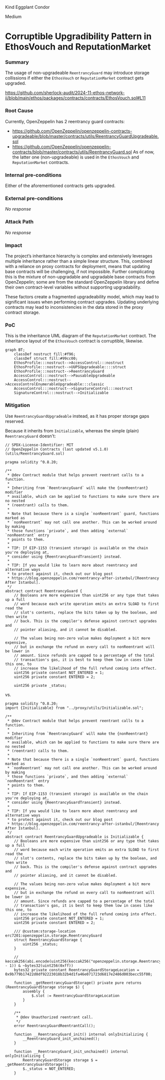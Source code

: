 Kind Eggplant Condor

Medium

# Corruptible Upgradibility Pattern in EthosVouch and ReputationMarket

### Summary

The usage of non-upgradeable `ReentrancyGuard` may introduce storage collissions if either the `EthosVouch` or `ReputationMarket` contract gets upgraded.


https://github.com/sherlock-audit/2024-11-ethos-network-ii/blob/main/ethos/packages/contracts/contracts/EthosVouch.sol#L11

### Root Cause

Currently, OpenZeppelin has 2 reentrancy guard contracts:
- https://github.com/OpenZeppelin/openzeppelin-contracts-upgradeable/blob/master/contracts/utils/ReentrancyGuardUpgradeable.sol
- https://github.com/OpenZeppelin/openzeppelin-contracts/blob/master/contracts/utils/ReentrancyGuard.sol
As of now, the latter one (non-upgradeable) is used in the `EthosVouch` and `ReputationMarket` contracts.

### Internal pre-conditions

Either of the aforementioned contracts gets upgraded.

### External pre-conditions

_No response_

### Attack Path

_No response_

### Impact

The project’s inheritance hierarchy is complex and extensively leverages multiple inheritance rather than a simple linear structure. This, combined with a reliance on proxy contracts for deployment, means that updating base contracts will be challenging, if not impossible. Further complicating this is the mixture of non-upgradable and upgradable base contracts from OpenZeppelin; some are from the standard OpenZeppelin library and define their own contract-level variables without supporting upgradability.

These factors create a fragmented upgradeability model, which may lead to significant issues when performing contract upgrades. Updating underlying contracts may lead to inconsistencies in the data stored in the proxy contract storage.

### PoC

This is the inheritance UML diagram of the `ReputationMarket` contract. The inheritance layout of the `EthosVouch` contract is corruptible, likewise.

```mermaid
graph BT;
    classDef nostruct fill:#f96;
    classDef struct fill:#99cc00;
    EthosProfile:::nostruct-->AccessControl:::nostruct
    EthosProfile:::nostruct-->UUPSUpgradeable::::struct
    EthosProfile:::nostruct-->ReentrancyGuard
    AccessControl:::nostruct-->PausableUpgradeable
    AccessControl:::nostruct-->AccessControlEnumerableUpgradeable:::classic
    AccessControl:::nostruct-->SignatureControl:::nostruct
    SignatureControl:::nostruct-->Initializable
```

### Mitigation

Use `ReentrancyGuardUpgradeable` instead, as it has proper storage gaps reserved.

Because it inherits from `Initializable`, whereas the simple (plain) `ReentrancyGuard` doesn't:
```solidity
// SPDX-License-Identifier: MIT
// OpenZeppelin Contracts (last updated v5.1.0) (utils/ReentrancyGuard.sol)

pragma solidity ^0.8.20;

/**
 * @dev Contract module that helps prevent reentrant calls to a function.
 *
 * Inheriting from `ReentrancyGuard` will make the {nonReentrant} modifier
 * available, which can be applied to functions to make sure there are no nested
 * (reentrant) calls to them.
 *
 * Note that because there is a single `nonReentrant` guard, functions marked as
 * `nonReentrant` may not call one another. This can be worked around by making
 * those functions `private`, and then adding `external` `nonReentrant` entry
 * points to them.
 *
 * TIP: If EIP-1153 (transient storage) is available on the chain you're deploying at,
 * consider using {ReentrancyGuardTransient} instead.
 *
 * TIP: If you would like to learn more about reentrancy and alternative ways
 * to protect against it, check out our blog post
 * https://blog.openzeppelin.com/reentrancy-after-istanbul/[Reentrancy After Istanbul].
 */
abstract contract ReentrancyGuard {
    // Booleans are more expensive than uint256 or any type that takes up a full
    // word because each write operation emits an extra SLOAD to first read the
    // slot's contents, replace the bits taken up by the boolean, and then write
    // back. This is the compiler's defense against contract upgrades and
    // pointer aliasing, and it cannot be disabled.

    // The values being non-zero value makes deployment a bit more expensive,
    // but in exchange the refund on every call to nonReentrant will be lower in
    // amount. Since refunds are capped to a percentage of the total
    // transaction's gas, it is best to keep them low in cases like this one, to
    // increase the likelihood of the full refund coming into effect.
    uint256 private constant NOT_ENTERED = 1;
    uint256 private constant ENTERED = 2;

    uint256 private _status;
```

vs.

```solidity
pragma solidity ^0.8.20;
import {Initializable} from "../proxy/utils/Initializable.sol";

/**
 * @dev Contract module that helps prevent reentrant calls to a function.
 *
 * Inheriting from `ReentrancyGuard` will make the {nonReentrant} modifier
 * available, which can be applied to functions to make sure there are no nested
 * (reentrant) calls to them.
 *
 * Note that because there is a single `nonReentrant` guard, functions marked as
 * `nonReentrant` may not call one another. This can be worked around by making
 * those functions `private`, and then adding `external` `nonReentrant` entry
 * points to them.
 *
 * TIP: If EIP-1153 (transient storage) is available on the chain you're deploying at,
 * consider using {ReentrancyGuardTransient} instead.
 *
 * TIP: If you would like to learn more about reentrancy and alternative ways
 * to protect against it, check out our blog post
 * https://blog.openzeppelin.com/reentrancy-after-istanbul/[Reentrancy After Istanbul].
 */
abstract contract ReentrancyGuardUpgradeable is Initializable {
    // Booleans are more expensive than uint256 or any type that takes up a full
    // word because each write operation emits an extra SLOAD to first read the
    // slot's contents, replace the bits taken up by the boolean, and then write
    // back. This is the compiler's defense against contract upgrades and
    // pointer aliasing, and it cannot be disabled.

    // The values being non-zero value makes deployment a bit more expensive,
    // but in exchange the refund on every call to nonReentrant will be lower in
    // amount. Since refunds are capped to a percentage of the total
    // transaction's gas, it is best to keep them low in cases like this one, to
    // increase the likelihood of the full refund coming into effect.
    uint256 private constant NOT_ENTERED = 1;
    uint256 private constant ENTERED = 2;

    /// @custom:storage-location erc7201:openzeppelin.storage.ReentrancyGuard
    struct ReentrancyGuardStorage {
        uint256 _status;
    }

    // keccak256(abi.encode(uint256(keccak256("openzeppelin.storage.ReentrancyGuard")) - 1)) & ~bytes32(uint256(0xff))
    bytes32 private constant ReentrancyGuardStorageLocation = 0x9b779b17422d0df92223018b32b4d1fa46e071723d6817e2486d003becc55f00;

    function _getReentrancyGuardStorage() private pure returns (ReentrancyGuardStorage storage $) {
        assembly {
            $.slot := ReentrancyGuardStorageLocation
        }
    }

    /**
     * @dev Unauthorized reentrant call.
     */
    error ReentrancyGuardReentrantCall();

    function __ReentrancyGuard_init() internal onlyInitializing {
        __ReentrancyGuard_init_unchained();
    }

    function __ReentrancyGuard_init_unchained() internal onlyInitializing {
        ReentrancyGuardStorage storage $ = _getReentrancyGuardStorage();
        $._status = NOT_ENTERED;
    }

```